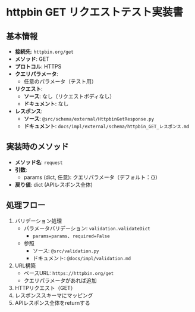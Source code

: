 # httpbin GET リクエストテスト実装書

## 基本情報
- **接続先**: `httpbin.org/get`
- **メソッド**: GET
- **プロトコル**: HTTPS
- **クエリパラメータ**:
    - 任意のパラメータ（テスト用）
- **リクエスト**:
    - **ソース**: なし（リクエストボディなし）
    - **ドキュメント**: なし
- **レスポンス**:
    - **ソース**: `@src/schema/external/HttpbinGetResponse.py`
    - **ドキュメント**: `docs/impl/external/schema/httpbin_GET_レスポンス.md`

## 実装時のメソッド
- **メソッド名**: `request`
- **引数**:
    - params (dict, 任意): クエリパラメータ（デフォルト：{}）
- **戻り値**: dict (APIレスポンス全体)

## 処理フロー
1. バリデーション処理
    - パラメータバリデーション: `validation.validateDict`
        - `params=params`、`required=False`
    - 参照
        - ソース: `@src/validation.py`
        - ドキュメント: `@docs/impl/validation.md`
2. URL構築
    - ベースURL: `https://httpbin.org/get`
    - クエリパラメータがあれば追加
3. HTTPリクエスト（GET）
4. レスポンススキーマにマッピング
5. APIレスポンス全体をreturnする